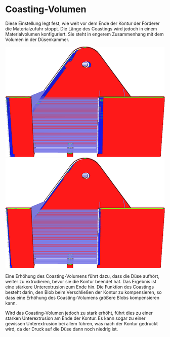 Coasting-Volumen
====
Diese Einstellung legt fest, wie weit vor dem Ende der Kontur der Förderer die Materialzufuhr stoppt. Die Länge des Coastings wird jedoch in einem Materialvolumen konfiguriert. Sie steht in engerem Zusammenhang mit dem Volumen in der Düsenkammer.

<!--screenshot {
"image_path": "coasting_enable.png",
"models": [{"script": "phone_holder.scad"}],
"camera_position": [0, -215, 117],
"minimum_layer": 1,
"structures": ["travels", "helpers", "shell", "infill", "starts"],
"settings": {
    "coasting_enable": true,
    "coasting_volume": 0.06,
    "z_seam_position": "backright"
},
"colours": 32
}-->
<!--screenshot {
"image_path": "coasting_volume_0_03.png",
"models": [{"script": "phone_holder.scad"}],
"camera_position": [0, -215, 117],
"minimum_layer": 1,
"structures": ["travels", "helpers", "shell", "infill", "starts"],
"settings": {
    "coasting_enable": true,
    "coasting_volume": 0.03,
    "z_seam_position": "backright"
},
"colours": 32
}-->
![Coasting 0.06mm³ des Materials](../../../articles/images/coasting_enable.png)
![Coasting 0.03mm³ des Materials](../../../articles/images/coasting_volume_0_03.png)

Eine Erhöhung des Coasting-Volumens führt dazu, dass die Düse aufhört, weiter zu extrudieren, bevor sie die Kontur beendet hat. Das Ergebnis ist eine stärkere Unterextrusion zum Ende hin. Die Funktion des Coastings besteht darin, den Blob beim Verschließen der Kontur zu kompensieren, so dass eine Erhöhung des Coasting-Volumens größere Blobs kompensieren kann.

Wird das Coasting-Volumen jedoch zu stark erhöht, führt dies zu einer starken Unterextrusion am Ende der Kontur. Es kann sogar zu einer gewissen Unterextrusion bei allem führen, was nach der Kontur gedruckt wird, da der Druck auf die Düse dann noch niedrig ist.